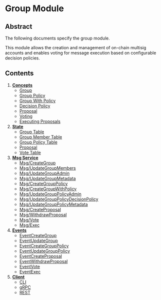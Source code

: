 <!--
order: 0
title: Group Overview
parent:
  title: "group"
-->

# Group Module

## Abstract

The following documents specify the group module.

This module allows the creation and management of on-chain multisig accounts and enables voting for message execution based on configurable decision policies.

## Contents

1. **[Concepts](01_concepts.md)**
    - [Group](01_concepts.md#group)
    - [Group Policy](01_concepts.md#group-policy)
    - [Group With Policy](01_concepts.md#group-with-policy)
    - [Decision Policy](01_concepts.md#decision-policy)
    - [Proposal](01_concepts.md#proposal)
    - [Voting](01_concepts.md#voting)
    - [Executing Proposals](01_concepts.md#executing-proposals)
2. **[State](02_state.md)**
    * [Group Table](02_state.md#group-table)
    * [Group Member Table](02_state.md#group-member-table)
    * [Group Policy Table](02_state.md#group-policy-table)
    * [Proposal](02_state.md#proposal-table)
    * [Vote Table](02_state.md#vote-table)
3. **[Msg Service](03_messages.md)**
    - [Msg/CreateGroup](03_messages.md#msgcreategroup)
    - [Msg/UpdateGroupMembers](03_messages.md#msgupdategroupmembers)
    - [Msg/UpdateGroupAdmin](03_messages.md#msgupdategroupadmin)
    - [Msg/UpdateGroupMetadata](03_messages.md#msgupdategroupmetadata)
    - [Msg/CreateGroupPolicy](03_messages.md#msgcreategrouppolicy)
    - [Msg/CreateGroupWithPolicy](03_messages.md#msgcreategroupwithpolicy)
    - [Msg/UpdateGroupPolicyAdmin](03_messages.md#msgupdategrouppolicyadmin)
    - [Msg/UpdateGroupPolicyDecisionPolicy](03_messages.md#msgupdategrouppolicydecisionpolicy)
    - [Msg/UpdateGroupPolicyMetadata](03_messages.md#msgupdategrouppolicymetadata)
    - [Msg/CreateProposal](03_messages.md#msgcreateproposal)
    - [Msg/WithdrawProposal](03_messages.md#msgwithdrawproposal)
    - [Msg/Vote](03_messages.md#msgvote)
    - [Msg/Exec](03_messages.md#msgexec)
4. **[Events](04_events.md)**
    * [EventCreateGroup](04_events.md#eventcreategroup)
    * [EventUpdateGroup](04_events.md#eventupdategroup)
    * [EventCreateGroupPolicy](04_events.md#eventcreategrouppolicy)
    * [EventUpdateGroupPolicy](04_events.md#eventupdategrouppolicy)
    * [EventCreateProposal](04_events.md#eventcreateproposal)
    * [EventWithdrawProposal](04_events.md#eventwithdrawproposal)
    * [EventVote](04_events.md#eventvote)
    * [EventExec](04_events.md#eventexec)
5. **[Client](05_client.md)**
    * [CLI](05_client.md#cli)
    * [gRPC](05_client.md#grpc)
    * [REST](05_client.md#rest)
